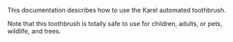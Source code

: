 This documentation describes how to use the Karel automated toothbrush.

Note that this toothbrush is totally safe to use for children, adults, or pets, wildlife, and trees.